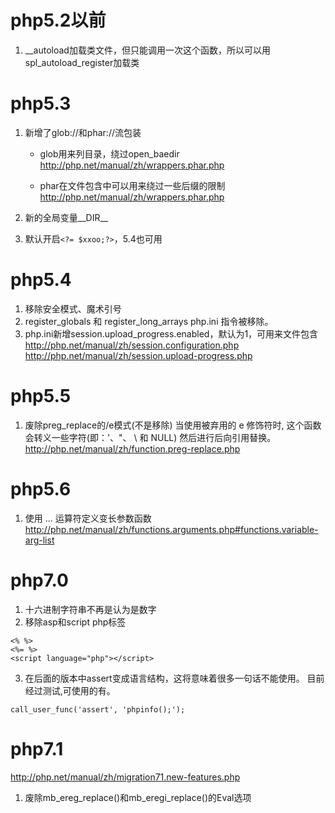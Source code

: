 # php5.2以前

1. __autoload加载类文件，但只能调用一次这个函数，所以可以用spl_autoload_register加载类

# php5.3

1. 新增了glob://和phar://流包装

    + glob用来列目录，绕过open_baedir
http://php.net/manual/zh/wrappers.phar.php

    + phar在文件包含中可以用来绕过一些后缀的限制
http://php.net/manual/zh/wrappers.phar.php

2. 新的全局变量__DIR__
3. 默认开启`<?= $xxoo;?>`，5.4也可用

# php5.4

1. 移除安全模式、魔术引号
2. register_globals 和 register_long_arrays php.ini 指令被移除。
3. php.ini新增session.upload_progress.enabled，默认为1，可用来文件包含
http://php.net/manual/zh/session.configuration.php
http://php.net/manual/zh/session.upload-progress.php

# php5.5

1. 废除preg_replace的/e模式(不是移除)
当使用被弃用的 e 修饰符时, 这个函数会转义一些字符(即：'、"、 \ 和 NULL) 然后进行后向引用替换。
http://php.net/manual/zh/function.preg-replace.php

# php5.6

1. 使用 ... 运算符定义变长参数函数
http://php.net/manual/zh/functions.arguments.php#functions.variable-arg-list

# php7.0

1. 十六进制字符串不再是认为是数字
2. 移除asp和script php标签
```
<% %>
<%= %>
<script language="php"></script>
```
3. 在后面的版本中assert变成语言结构，这将意味着很多一句话不能使用。
目前经过测试,可使用的有。
```
call_user_func('assert', 'phpinfo();'); 
```

# php7.1
http://php.net/manual/zh/migration71.new-features.php

1. 废除mb_ereg_replace()和mb_eregi_replace()的Eval选项